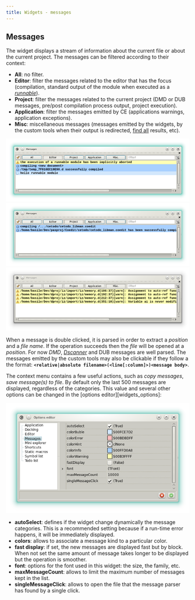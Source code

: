 ```yaml
---
title: Widgets - messages
---
```


## Messages

The widget displays a stream of information about the current file or about the current project.
The messages can be filtered according to their context:

- __All__: no filter.
- __Editor__: filter the messages related to the editor that has the focus (compilation, standard output of the module when executed as a [_runnable_](features_runnables)).
- __Project__: filter the messages related to the current project (DMD or DUB messages, pre/post compilation process output, project execution).
- __Application__: filter the messages emitted by CE (applications warnings, application exceptions).
- __Misc__: miscellaneous messages (messages emitted by the widgets, by the custom tools when their output is redirected, [find all](widgets_search) results, etc). 

![](img/messages1.png)
![](img/messages2.png)
![](img/messages3.png)

When a message is double clicked, it is parsed in order to extract a *position* and a *file name*.
If the operation succeeds then the *file* will be opened at a *position*.
For now *DMD*, [*Dscanner*](https://www.github.com/Hackerpilot/Dscanner) and DUB messages are well parsed.
The messages emitted by the custom tools may also be clickable if they follow a the format: **`<relative|absolute filename>(<line[:column]>)<message body>`**.

The context menu contains a few useful actions, such as *copy messages*, *save message(s) to file*.
By default only the last 500 messages are displayed, regardless of the categories. 
This value and several other options can be changed in the [options editor][widgets_options]:

![](img/options_messages.png)

- **autoSelect**: defines if the widget change dynamically the message categories.
This is a recommended setting because if a run-time error happens, it will be immediately displayed.
- **colors**: allows to associate a message kind to a particular color.
- **fast display**: if set, the new messages are displayed fast but by block. When not set the same amount of message takes longer to be displayed but the operation is smoother.
- **font**: options for the font used in this widget: the size, the family, etc.
- **maxMessageCount**: allows to limit the maximum number of messages kept in the list.
- **singleMessageClick**: allows to open the file that the message parser has found by a single click.